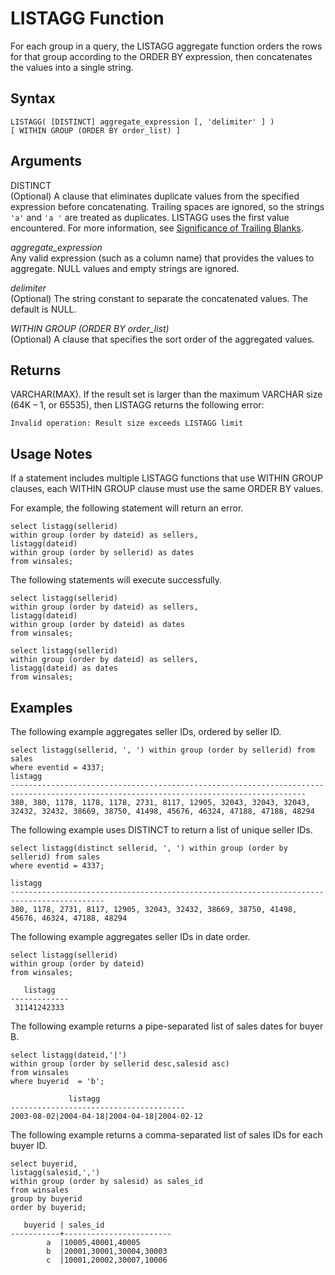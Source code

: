 # LISTAGG Function<a name="r_LISTAGG"></a>

For each group in a query, the LISTAGG aggregate function orders the rows for that group according to the ORDER BY expression, then concatenates the values into a single string\. 

## Syntax<a name="r_LISTAGG-synopsis"></a>

```
LISTAGG( [DISTINCT] aggregate_expression [, 'delimiter' ] ) 
[ WITHIN GROUP (ORDER BY order_list) ]
```

## Arguments<a name="r_LISTAGG-arguments"></a>

DISTINCT  
\(Optional\) A clause that eliminates duplicate values from the specified expression before concatenating\. Trailing spaces are ignored, so the strings `'a'` and `'a '` are treated as duplicates\. LISTAGG uses the first value encountered\. For more information, see [Significance of Trailing Blanks](r_Character_types.md#r_Character_types-significance-of-trailing-blanks)\.

 *aggregate\_expression*   
 Any valid expression \(such as a column name\) that provides the values to aggregate\. NULL values and empty strings are ignored\. 

 *delimiter*   
\(Optional\) The string constant to separate the concatenated values\. The default is NULL\.

 *WITHIN GROUP \(ORDER BY order\_list\)*   
\(Optional\) A clause that specifies the sort order of the aggregated values\. 

## Returns<a name="r_LISTAGG-data-types"></a>

VARCHAR\(MAX\)\. If the result set is larger than the maximum VARCHAR size \(64K – 1, or 65535\), then LISTAGG returns the following error:

```
Invalid operation: Result size exceeds LISTAGG limit
```

## Usage Notes<a name="r_LISTAGG-usage-notes"></a>

If a statement includes multiple LISTAGG functions that use WITHIN GROUP clauses, each WITHIN GROUP clause must use the same ORDER BY values\.

For example, the following statement will return an error\.

```
select listagg(sellerid) 
within group (order by dateid) as sellers,
listagg(dateid) 
within group (order by sellerid) as dates
from winsales;
```

The following statements will execute successfully\.

```
select listagg(sellerid) 
within group (order by dateid) as sellers,
listagg(dateid) 
within group (order by dateid) as dates
from winsales;

select listagg(sellerid) 
within group (order by dateid) as sellers,
listagg(dateid) as dates
from winsales;
```

## Examples<a name="r_LISTAGG-examples"></a>

The following example aggregates seller IDs, ordered by seller ID\. 

```
select listagg(sellerid, ', ') within group (order by sellerid) from sales
where eventid = 4337;
listagg                                                                                                                                 
----------------------------------------------------------------------------------------------------------------------------------------
380, 380, 1178, 1178, 1178, 2731, 8117, 12905, 32043, 32043, 32043, 32432, 32432, 38669, 38750, 41498, 45676, 46324, 47188, 47188, 48294
```

The following example uses DISTINCT to return a list of unique seller IDs\.

```
select listagg(distinct sellerid, ', ') within group (order by sellerid) from sales
where eventid = 4337;

listagg                                                                                    
-------------------------------------------------------------------------------------------
380, 1178, 2731, 8117, 12905, 32043, 32432, 38669, 38750, 41498, 45676, 46324, 47188, 48294
```

The following example aggregates seller IDs in date order\. 

```
select listagg(sellerid) 
within group (order by dateid)
from winsales;

   listagg
-------------
 31141242333
```

The following example returns a pipe\-separated list of sales dates for buyer B\.

```
select listagg(dateid,'|') 
within group (order by sellerid desc,salesid asc)
from winsales
where buyerid  = 'b';

             listagg
---------------------------------------
2003-08-02|2004-04-18|2004-04-18|2004-02-12
```

The following example returns a comma\-separated list of sales IDs for each buyer ID\.

```
select buyerid, 
listagg(salesid,',')
within group (order by salesid) as sales_id
from winsales
group by buyerid
order by buyerid;

   buyerid | sales_id
-----------+------------------------
        a  |10005,40001,40005	
        b  |20001,30001,30004,30003	
        c  |10001,20002,30007,10006
```